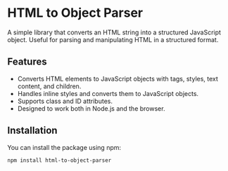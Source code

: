 # HTML to Object Parser

A simple library that converts an HTML string into a structured JavaScript object. Useful for parsing and manipulating HTML in a structured format.

## Features

- Converts HTML elements to JavaScript objects with tags, styles, text content, and children.
- Handles inline styles and converts them to JavaScript objects.
- Supports class and ID attributes.
- Designed to work both in Node.js and the browser.

## Installation

You can install the package using npm:

```bash
npm install html-to-object-parser
```
